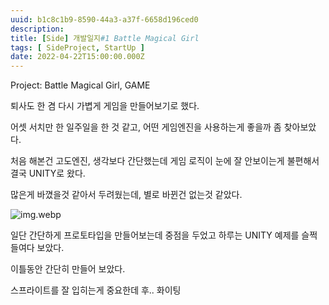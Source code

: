 ```yaml
---
uuid: b1c8c1b9-8590-44a3-a37f-6658d196ced0
description: 
title: [Side] 개발일지#1 Battle Magical Girl
tags: [ SideProject, StartUp ]
date: 2022-04-22T15:00:00.000Z
---
```






Project: Battle Magical Girl, GAME



퇴사도 한 겸 다시 가볍게 게임을 만들어보기로 했다.

어셋 서치만 한 일주일을 한 것 같고, 어떤 게임엔진을 사용하는게 좋을까 좀 찾아보았다.

처음 해본건 고도엔진, 생각보다 간단했는데 게임 로직이 눈에 잘 안보이는게 불편해서 결국 UNITY로 왔다.

많은게 바꼈을것 같아서 두려웠는데, 별로 바뀐건 없는것 같았다. 

![img.webp](https://vault-r2.dorage.io/b1c8c1b9-8590-44a3-a37f-6658d196ced0/img_webp.webp)

일단 간단하게 프로토타입을 만들어보는데 중점을 두었고 하루는 UNITY 예제를 슬쩍 들여다 보았다.

이틀동안 간단히 만들어 보았다.

스프라이트를 잘 입히는게 중요한데 후.. 화이팅
